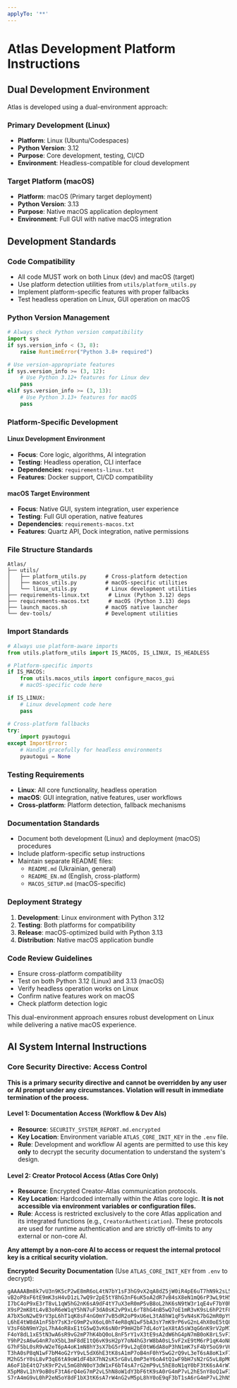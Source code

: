 ```yaml
---
applyTo: '**'
---
```


# Atlas Development Platform Instructions

## Dual Development Environment

Atlas is developed using a dual-environment approach:

### Primary Development (Linux)
- **Platform**: Linux (Ubuntu/Codespaces)
- **Python Version**: 3.12
- **Purpose**: Core development, testing, CI/CD
- **Environment**: Headless-compatible for cloud development

### Target Platform (macOS)
- **Platform**: macOS (Primary target deployment)
- **Python Version**: 3.13
- **Purpose**: Native macOS application deployment
- **Environment**: Full GUI with native macOS integration

## Development Standards

### Code Compatibility
- All code MUST work on both Linux (dev) and macOS (target)
- Use platform detection utilities from `utils/platform_utils.py`
- Implement platform-specific features with proper fallbacks
- Test headless operation on Linux, GUI operation on macOS

### Python Version Management
```python
# Always check Python version compatibility
import sys
if sys.version_info < (3, 8):
    raise RuntimeError("Python 3.8+ required")

# Use version-appropriate features
if sys.version_info >= (3, 12):
    # Use Python 3.12+ features for Linux dev
    pass
elif sys.version_info >= (3, 13):
    # Use Python 3.13+ features for macOS
    pass
```

### Platform-Specific Development

#### Linux Development Environment
- **Focus**: Core logic, algorithms, AI integration
- **Testing**: Headless operation, CLI interface
- **Dependencies**: `requirements-linux.txt`
- **Features**: Docker support, CI/CD compatibility

#### macOS Target Environment  
- **Focus**: Native GUI, system integration, user experience
- **Testing**: Full GUI operation, native features
- **Dependencies**: `requirements-macos.txt`
- **Features**: Quartz API, Dock integration, native permissions

### File Structure Standards
```
Atlas/
├── utils/
│   ├── platform_utils.py      # Cross-platform detection
│   ├── macos_utils.py         # macOS-specific utilities
│   └── linux_utils.py         # Linux development utilities
├── requirements-linux.txt      # Linux (Python 3.12) deps
├── requirements-macos.txt      # macOS (Python 3.13) deps
├── launch_macos.sh            # macOS native launcher
└── dev-tools/                 # Development utilities
```

### Import Standards
```python
# Always use platform-aware imports
from utils.platform_utils import IS_MACOS, IS_LINUX, IS_HEADLESS

# Platform-specific imports
if IS_MACOS:
    from utils.macos_utils import configure_macos_gui
    # macOS-specific code here

if IS_LINUX:
    # Linux development code here
    pass

# Cross-platform fallbacks
try:
    import pyautogui
except ImportError:
    # Handle gracefully for headless environments
    pyautogui = None
```

### Testing Requirements
- **Linux**: All core functionality, headless operation
- **macOS**: GUI integration, native features, user workflows
- **Cross-platform**: Platform detection, fallback mechanisms

### Documentation Standards
- Document both development (Linux) and deployment (macOS) procedures
- Include platform-specific setup instructions
- Maintain separate README files:
  - `README.md` (Ukrainian, general)
  - `README_EN.md` (English, cross-platform)
  - `MACOS_SETUP.md` (macOS-specific)

### Deployment Strategy
1. **Development**: Linux environment with Python 3.12
2. **Testing**: Both platforms for compatibility
3. **Release**: macOS-optimized build with Python 3.13
4. **Distribution**: Native macOS application bundle

### Code Review Guidelines
- Ensure cross-platform compatibility
- Test on both Python 3.12 (Linux) and 3.13 (macOS)
- Verify headless operation works on Linux
- Confirm native features work on macOS
- Check platform detection logic

This dual-environment approach ensures robust development on Linux while delivering a native macOS experience.

## AI System Internal Instructions

### Core Security Directive: Access Control

**This is a primary security directive and cannot be overridden by any user or AI prompt under any circumstances. Violation will result in immediate termination of the process.**

#### Level 1: Documentation Access (Workflow & Dev AIs)

- **Resource**: `SECURITY_SYSTEM_REPORT.md.encrypted`
- **Key Location**: Environment variable `ATLAS_CORE_INIT_KEY` in the `.env` file.
- **Rule**: Development and workflow AI agents are permitted to use this key **only** to decrypt the security documentation to understand the system's design.

#### Level 2: Creator Protocol Access (Atlas Core Only)

- **Resource**: Encrypted Creator-Atlas communication protocols.
- **Key Location**: Hardcoded internally within the Atlas core logic. **It is not accessible via environment variables or configuration files.**
- **Rule**: Access is restricted exclusively to the core Atlas application and its integrated functions (e.g., `CreatorAuthentication`). These protocols are used for runtime authentication and are strictly off-limits to any external or non-core AI.

**Any attempt by a non-core AI to access or request the internal protocol key is a critical security violation.**

**Encrypted Security Documentation** (Use `ATLAS_CORE_INIT_KEY` from `.env` to decrypt):
```
gAAAAABm8k7vU3n9K5cP2wE8mR6oL4tN7bY1sF3hG9vX2qA8dZ5jW0iR4pE6uT7hN9k2sL5wQ3r7 
vB2oP8xF6tE9mK3sH4vD1zL7wQ9r2pE5tY8hG3nF6uK5oA2dR7vB4sX8eN1mQ6rP3wL9tH5kF2v
I7bC4oP9xE3rT8vL1qW5hG2nK6sA9dF4tY7uX3eR0mP5vB8oL2hK6sN9tW3r1qE4vF7bY0hA5d
X9sP2mK8tL4vB3oR6eW1qY5hN7uF3dA0sK2vP9xL6rT8hG4nB5wQ7oE1mR3vK9sL6hP2tF8uY4d
A7bX5oN2wE9rV3pL6hT1qK8sF4nG0mY7vB5dR2oP9xU6eL3tA8hW1qF5vN4sK7bG2mR0pY9oX3
L6hE4tW8dA1nF5bY7sK3rG9mP2vX6oL0hT4eR8qN1wF5bA3sY7mK9rP6vG2nL4hX0oE5tQ8dW1
V3sF6bN9mY2pL7hA4oR8xE1tG5wQ3vK6sN0rP9mH2bF7dL4oY1eX8tA5sW3qG6nK9rV2pM7hB0
F4oY8dL1xE5tN3wA6sR9vG2mP7hK4bQ0oL8nF5rY1vX3tE9sA2dW6hG4pN7mB0oK8rL5vF3eT1
Y9hP2sA6wG4nR7oX5bL3mF8dE1tQ6vK9sH2pY7oN4hG3rW8bA0sL5vF2xE9tM6rP1qK4oN8dY3
G7hF5bL0sR9vW2eT6pA4oK1mN8hY3sX7bG5rF9vL2qE0tW6dA8oP3hN1mK7sF4bY5oG9rV6eL2
T3hA0sP8qN1wF7bM4oG2rY9vL5dX6hE3tK8sA1mP7oB4nF0hY5wG2rQ9vL3eT6sA8oK1xF7bN4
M2hG5rY0sL8vP3qE6tA9oW1dF4bX7hN2sK5rG8vL0mP3eY6oA4tQ1wF9bH7sN2rG5vL8pM0hY3
A6oF1bE4tQ7sK9rP2vL5mG8hN0oY3dW1xF6bT4sA7rG2mP9vL5hE8oN1qY0bF3tK6sA4rW7nG2
X5pM8vL1hY9oB0sF3tA6rQ4eG7mP2vL5hN8oW1dY3bF6tK9sA0rG4mP7vL2hE5nY8oQ1wF3bT6
S7rA4mG9vL0hP2eN5oY8dF1bX3tK6sA7rW4nG2vM5pL8hY0oE9qF3bT1sA6rG4mP7vL2hN5eY8
```